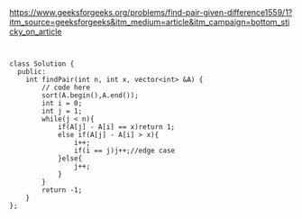 ##

https://www.geeksforgeeks.org/problems/find-pair-given-difference1559/1?itm_source=geeksforgeeks&itm_medium=article&itm_campaign=bottom_sticky_on_article


```


class Solution {
  public:
    int findPair(int n, int x, vector<int> &A) {
        // code here
        sort(A.begin(),A.end());
        int i = 0;
        int j = 1;
        while(j < n){
            if(A[j] - A[i] == x)return 1;
            else if(A[j] - A[i] > x){
                i++;
                if(i == j)j++;//edge case
            }else{
                j++;
            }
        }
        return -1;
    }
};


```
